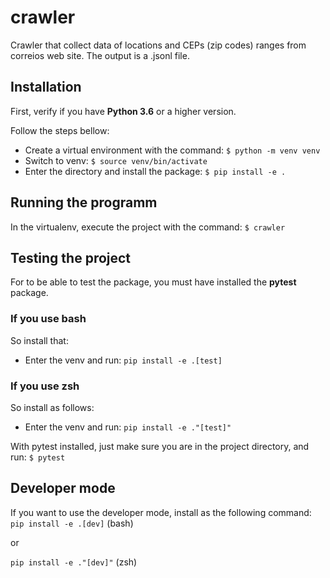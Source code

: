 # crawler

Crawler that collect data of locations and CEPs (zip codes) ranges
from correios web site. The output is a .jsonl file.

## Installation
First, verify if you have **Python 3.6** or a higher version.

Follow the steps bellow:
* Create a virtual environment with the command: `$ python -m venv venv`
* Switch to venv: `$ source venv/bin/activate`
* Enter the directory and install the package: `$ pip install -e .`

## Running the programm
In the virtualenv, execute the project with the command:
`$ crawler`

## Testing the project
For to be able to test the package, you must have installed the **pytest** package.

### If you use bash
So install that:
* Enter the venv and run: `pip install -e .[test]`

### If you use zsh
So install as follows:
* Enter the venv and run: `pip install -e ."[test]"`

With pytest installed, just make sure you are in the project directory, and run:
`$ pytest`


## Developer mode
If you want to use the developer mode, install as the following command:
`pip install -e .[dev]` (bash)

or

`pip install -e ."[dev]"` (zsh)